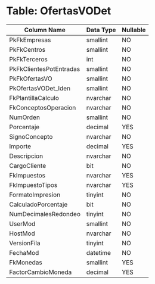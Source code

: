 # Table: OfertasVODet

| Column Name | Data Type | Nullable |
|-------------|-----------|----------|
| PkFkEmpresas | smallint | NO |
| PkFkCentros | smallint | NO |
| PkFkTerceros | int | NO |
| PkFkClientesPotEntradas | smallint | NO |
| PkFkOfertasVO | smallint | NO |
| PkOfertasVODet_Iden | smallint | NO |
| FkPlantillaCalculo | nvarchar | NO |
| FkConceptosOperacion | nvarchar | NO |
| NumOrden | smallint | NO |
| Porcentaje | decimal | YES |
| SignoConcepto | nvarchar | NO |
| Importe | decimal | YES |
| Descripcion | nvarchar | NO |
| CargoCliente | bit | NO |
| FkImpuestos | nvarchar | YES |
| FkImpuestoTipos | nvarchar | YES |
| FormatoImpresion | tinyint | NO |
| CalculadoPorcentaje | bit | NO |
| NumDecimalesRedondeo | tinyint | NO |
| UserMod | smallint | NO |
| HostMod | nvarchar | NO |
| VersionFila | tinyint | NO |
| FechaMod | datetime | NO |
| FkMonedas | smallint | YES |
| FactorCambioMoneda | decimal | YES |
